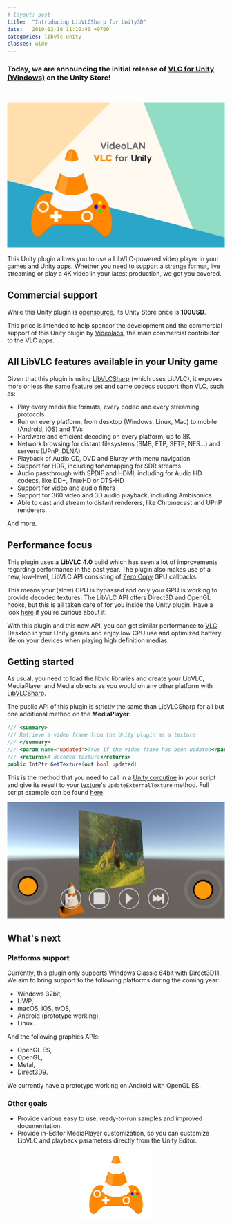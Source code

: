 ```yaml
---
# layout: post
title:  "Introducing LibVLCSharp for Unity3D"
date:   2019-12-18 11:10:40 +0700
categories: libvlc unity
classes: wide
---
```

### Today, we are announcing the initial release of [VLC for Unity (Windows)](https://assetstore.unity.com/packages/tools/video/vlc-for-unity-windows-133979) on the Unity Store!
<br/>
<p align="center">
    <img src="/assets/unity-cover-image.png"/>
</p>

This Unity plugin allows you to use a LibVLC-powered video player in your games and Unity apps. Whether you need to support a strange format, live streaming or play a 4K video in your latest production, we got you covered.

## Commercial support
While this Unity plugin is [opensource](https://code.videolan.org/videolan/vlc-unity/), its Unity Store price is **100USD**.

This price is intended to help sponsor the development and the commercial support of this Unity plugin by [Videolabs](https://videolabs.io), the main commercial contributor to the VLC apps.

## All LibVLC features available in your Unity game

Given that this plugin is using [LibVLCSharp](https://code.videolan.org/videolan/LibVLCSharp) (which uses LibVLC), it exposes more or less the [same feature set](https://code.videolan.org/videolan/LibVLCSharp#features) and same codecs support than VLC, such as:

- Play every media file formats, every codec and every streaming protocols
- Run on every platform, from desktop (Windows, Linux, Mac) to mobile (Android, iOS) and TVs
- Hardware and efficient decoding on every platform, up to 8K
- Network browsing for distant filesystems (SMB, FTP, SFTP, NFS...) and servers (UPnP, DLNA)
- Playback of Audio CD, DVD and Bluray with menu navigation
- Support for HDR, including tonemapping for SDR streams
- Audio passthrough with SPDIF and HDMI, including for Audio HD codecs, like DD+, TrueHD or DTS-HD
- Support for video and audio filters
- Support for 360 video and 3D audio playback, including Ambisonics
- Able to cast and stream to distant renderers, like Chromecast and UPnP renderers.

And more.

## Performance focus

This plugin uses a **LibVLC 4.0** build which has seen a lot of improvements regarding performance in the past year. The plugin also makes use of a new, low-level, LibVLC API consisting of [Zero Copy](https://en.wikipedia.org/wiki/Zero-copy) GPU callbacks.

This means your (slow) CPU is bypassed and only your GPU is working to provide decoded textures. The LibVLC API offers Direct3D and OpenGL hooks, but this is all taken care of for you inside the Unity plugin. Have a look [here](https://code.videolan.org/videolan/vlc-unity/blob/master/Assets/PluginSource/RenderAPI_D3D11.cpp) if you're curious about it.

With this plugin and this new API, you can get similar performance to [VLC](https://www.videolan.org/) Desktop in your Unity games and enjoy low CPU use and optimized battery life on your devices when playing high definition medias.

## Getting started

As usual, you need to load the libvlc libraries and create your LibVLC, MediaPlayer and Media objects as you would on any other platform with [LibVLCSharp](https://code.videolan.org/videolan/LibVLCSharp).

The public API of this plugin is strictly the same than LibVLCSharp for all but one additional method on the **MediaPlayer**:

~~~~csharp
/// <summary>
/// Retrieve a video frame from the Unity plugin as a texture.
/// </summary>
/// <param name="updated">True if the video frame has been updated</param>
/// <returns>A decoded texture</returns>
public IntPtr GetTexture(out bool updated)
~~~~

This is the method that you need to call in a [Unity coroutine](https://docs.unity3d.com/Manual/Coroutines.html) in your script and give its result to your [texture](https://docs.unity3d.com/ScriptReference/Texture2D.UpdateExternalTexture.html)'s `UpdateExternalTexture` method. Full script example can be found [here](https://code.videolan.org/videolan/vlc-unity/blob/master/Assets/VLC-Unity-Windows/Scripts/UseRenderingPlugin.cs).

<p align="center">
    <img src="/assets/unity-scene.jpg"/>
</p>

## What's next

### Platforms support

Currently, this plugin only supports Windows Classic 64bit with Direct3D11. We aim to bring support to the following platforms during the coming year:

- Windows 32bit,
- UWP,
- macOS, iOS, tvOS,
- Android (prototype working),
- Linux.

And the following graphics APIs:

- OpenGL ES,
- OpenGL,
- Metal,
- Direct3D9.

We currently have a prototype working on Android with OpenGL ES.

### Other goals

- Provide various easy to use, ready-to-run samples and improved documentation.
- Provide in-Editor MediaPlayer customization, so you can customize LibVLC and playback parameters directly from the Unity Editor.

<p align="center">
    <a href="https://assetstore.unity.com/packages/tools/video/vlc-for-unity-windows-133979"><img src="/assets/unity-logo.png"/></a>
</p>
